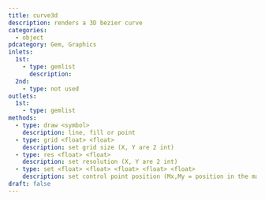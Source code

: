 ```yaml
---
title: curve3d
description: renders a 3D bezier curve
categories:
  - object
pdcategory: Gem, Graphics
inlets:
  1st:
    - type: gemlist
      description:
  2nd:
    - type: not used
outlets:
  1st:
    - type: gemlist
methods:
  - type: draw <symbol>
    description: line, fill or point
  - type: grid <float> <float>
    description: set grid size (X, Y are 2 int)
  - type: res <float> <float>
    description: set resolution (X, Y are 2 int)
  - type: set <float> <float> <float> <float> <float>
    description: set control point position (Mx,My = position in the matrix; X,Y,Z = position of the control point)
draft: false
---
```

